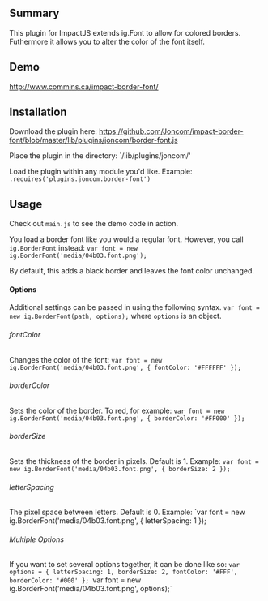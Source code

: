 ## Summary ##
This plugin for ImpactJS extends ig.Font to allow for colored borders.
Futhermore it allows you to alter the color of the font itself.

## Demo ##
http://www.commins.ca/impact-border-font/

## Installation ##
Download the plugin here: 
https://github.com/Joncom/impact-border-font/blob/master/lib/plugins/joncom/border-font.js

Place the plugin in the directory: 
`/lib/plugins/joncom/'

Load the plugin within any module you'd like. Example:
`.requires('plugins.joncom.border-font')`

## Usage ##
Check out `main.js` to see the demo code in action.

You load a border font like you would a regular font.
However, you call `ig.BorderFont` instead:
`var font = new ig.BorderFont('media/04b03.font.png');`

By default, this adds a black border and leaves the font color unchanged.

#### Options ####

Additional settings can be passed in using the following syntax.
`var font = new ig.BorderFont(path, options);`
where `options` is an object.

###### fontColor ######
Changes the color of the font:
`var font = new ig.BorderFont('media/04b03.font.png', { fontColor: '#FFFFFF' });`

###### borderColor ######
Sets the color of the border.
To red, for example:
`var font = new ig.BorderFont('media/04b03.font.png', { borderColor: '#FF000' });`

###### borderSize ######
Sets the thickness of the border in pixels.
Default is 1. 
Example: `var font = new ig.BorderFont('media/04b03.font.png', { borderSize: 2 });`

###### letterSpacing ######
The pixel space between letters.
Default is 0.
Example: `var font = new ig.BorderFont('media/04b03.font.png', { letterSpacing: 1 });

###### Multiple Options ######
If you want to set several options together, it can be done like so:
`var options = { letterSpacing: 1, borderSize: 2, fontColor: '#FFF', borderColor: '#000' };
`var font = new ig.BorderFont('media/04b03.font.png', options);`




